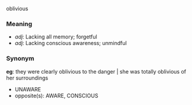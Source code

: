 oblivious
### Meaning
+ _adj_: Lacking all memory; forgetful
+ _adj_: Lacking conscious awareness; unmindful

### Synonym

__eg__: they were clearly oblivious to the danger | she was totally oblivious of her surroundings

+ UNAWARE
+ opposite(s): AWARE, CONSCIOUS


